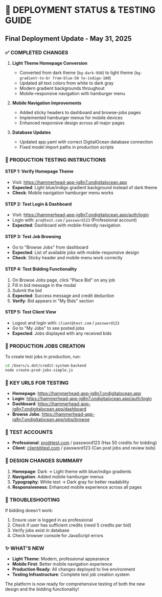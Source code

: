 # 🚀 DEPLOYMENT STATUS & TESTING GUIDE
## Final Deployment Update - May 31, 2025

### ✅ COMPLETED CHANGES
1. **Light Theme Homepage Conversion**
   - Converted from dark theme (`bg-dark-950`) to light theme (`bg-gradient-to-br from-blue-50 to-indigo-100`)
   - Updated all text colors from white to dark gray
   - Modern gradient backgrounds throughout
   - Mobile-responsive navigation with hamburger menu

2. **Mobile Navigation Improvements**
   - Added sticky headers to dashboard and browse-jobs pages
   - Implemented hamburger menus for mobile devices
   - Enhanced responsive design across all major pages

3. **Database Updates**
   - Updated app.yaml with correct DigitalOcean database connection
   - Fixed model import paths in production scripts

### 🎯 PRODUCTION TESTING INSTRUCTIONS

#### STEP 1: Verify Homepage Theme
- Visit: https://hammerhead-app-jg8n7.ondigitalocean.app
- **Expected**: Light blue/indigo gradient background instead of dark theme
- **Check**: Mobile navigation hamburger menu works

#### STEP 2: Test Login & Dashboard
- Visit: https://hammerhead-app-jg8n7.ondigitalocean.app/auth/login
- Login with: `pro@test.com` / `password123` (Professional account)
- **Expected**: Dashboard with mobile-friendly navigation

#### STEP 3: Test Job Browsing
- Go to "Browse Jobs" from dashboard
- **Expected**: List of available jobs with mobile-responsive design
- **Check**: Sticky header and mobile menu work correctly

#### STEP 4: Test Bidding Functionality
1. On Browse Jobs page, click "Place Bid" on any job
2. Fill in bid message in the modal
3. Submit the bid
4. **Expected**: Success message and credit deduction
5. **Verify**: Bid appears in "My Bids" section

#### STEP 5: Test Client View
- Logout and login with: `client@test.com` / `password123`
- Go to "My Jobs" to see posted jobs
- **Expected**: Jobs displayed with any received bids

### 🔧 PRODUCTION JOBS CREATION
To create test jobs in production, run:
```bash
cd /Users/s.dot/credit-system-backend
node create-prod-jobs-simple.js
```

### 📱 KEY URLS FOR TESTING
- **Homepage**: https://hammerhead-app-jg8n7.ondigitalocean.app
- **Login**: https://hammerhead-app-jg8n7.ondigitalocean.app/auth/login
- **Dashboard**: https://hammerhead-app-jg8n7.ondigitalocean.app/dashboard
- **Browse Jobs**: https://hammerhead-app-jg8n7.ondigitalocean.app/jobs/browse

### 👥 TEST ACCOUNTS
- **Professional**: pro@test.com / password123 (Has 50 credits for bidding)
- **Client**: client@test.com / password123 (Can post jobs and review bids)

### 🎨 DESIGN CHANGES SUMMARY
1. **Homepage**: Dark → Light theme with blue/indigo gradients
2. **Navigation**: Added mobile hamburger menus
3. **Typography**: White text → Dark gray for better readability
4. **Responsiveness**: Enhanced mobile experience across all pages

### 🐛 TROUBLESHOOTING
If bidding doesn't work:
1. Ensure user is logged in as professional
2. Check if user has sufficient credits (need 5 credits per bid)
3. Verify jobs exist in database
4. Check browser console for JavaScript errors

### ✨ WHAT'S NEW
- **Light Theme**: Modern, professional appearance
- **Mobile First**: Better mobile navigation experience
- **Production Ready**: All changes deployed to live environment
- **Testing Infrastructure**: Complete test job creation system

The platform is now ready for comprehensive testing of both the new design and the bidding functionality!
